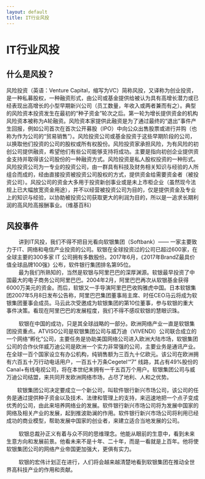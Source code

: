 ```yaml
---
layout: default
title: IT行业风投
---
```


# IT行业风投

## 什么是风投？
风险投资（英语：Venture Capital，缩写为VC）简称风投，又译称为创业投资，是一种私募股权，一种融资形式，由公司或基金提供给被认为具有高增长潜力或已经表现出高增长的小型早期新兴公司（员工数量，年收入或两者兼而有之）。典型的风险资本投资发生在最初的“种子资金”轮次之后。第一轮为增长提供资金的机构风险资本被称为A轮融资。风险资本家提供此融资是为了通过最终的“退出”事件产生回报，例如公司首次在首次公开募股（IPO）中向公众出售股票或进行并购（也称为作为公司的“贸易销售”）。风险投资公司或基金投资于这些早期阶段的公司，以换取他们投资的公司的股权或所有权股份。风险投资家承担风险，为有风险的初创公司提供融资，希望他们有些公司能够支持将成功。主要是指向初创企业提供资金支持并取得该公司股份的一种融资方式。风险投资是私人股权投资的一种形式。风险投资公司为一专业的投资公司，由一群具有科技及财务相关知识与经验的人所组合而成的，经由直接投资被投资公司股权的方式，提供资金给需要资金者（被投资公司）。风投公司的资金大多用于投资新创事业或是未上市柜企业（虽然现今法规上已大幅放宽资金用途），并不以经营被投资公司为目的，仅是提供资金及专业上的知识与经验，以协助被投资公司获取更大的利润为目的，所以是一追求长期利润的高风险高报酬事业。（维基百科）

## 风投事件
   讲到IT风投，我们不得不把目光看向软银集团（Softbank）—— 一家主要致力于IT、网络和电信产业投资的公司。软银在全球投资过的公司已超过600家，在全球主要的300多家 IT 公司拥有多数股份。2017年6月，《2017年BrandZ最具价值全球品牌100强》公布，软件银行集团排名第95位。 
    
   最为我们所熟知的，当然是软银与阿里巴巴的深厚渊源。软银最早投资了中国最大的电子商务公司阿里巴巴。2004年2月，阿里巴巴再次从软银基金获得6000万美元的资金。而后，软银又一手导演阿里巴巴收购雅虎中国。日本软银集团2007年5月8日发布公告称，阿里巴巴集团董事局主席、时任CEO马云将成为软银集团董事会成员。马云此次受邀成为软银集团的第10位董事，参与软银的重大事件决策。看现在阿里巴巴的发展程度，我们不得不感叹软银的慧眼识珠。 

   软银在中国的成功，只是其全球战略的一部分。欧洲网络产业一直是软银集团投资重点。ATⅥSO公司是软银集团公司与威万迪（ⅥVENDI）公司联合成立的一个网络“孵化”公司，主要任务是协助美国网络公司进入欧洲大陆市场，软银集团公司的合作伙伴威万迪公司是欧洲一个实力非常强的公司，主要业务是通讯产业。在全球一百个国家设立有办公机构，纯销售额为三百九十亿欧元。该公司在欧洲拥有六百五十万行动电话用户，一百五十万条Cegetel‘“7” 线路，其占有49%股份的Canal+有线电视公司，将在本世纪末拥有一千五百万个用户。软银集团公司与威万迪公司结盟，来共同开发欧洲网络市场，占尽了地利、人和之优势。 

  软银集团公司决定要成立一个新公司，叫软件银行新兴市场公司，该公司的任务是通过提供种子资金以及技术、法律和管理上的支持，来迅速地把一个点子变成优秀的公司，由此来培养网络业的发展。软件银行新兴市场公司将为发展中国家的网络及相关产业的发展，起到推波助澜的作用。软件银行新兴市场公司将利用已经成功的商业模型，帮助发展中国家的创业者，来建立适合当地发展的公司。

   软银总裁孙正义有着与众不同的思维理念。他能从眼前的生意中，看到未来生意方向和发展前景。他看未来不是十年、二十年，而是一看就是上百年。他将使软银集团公司的网络产业帝国更加强大，更俱有实力。 

   软银的宏伟计划正在进行，人们将会越来越清楚地看到软银集团在推动全世界高科技产业的作用和贡献。

